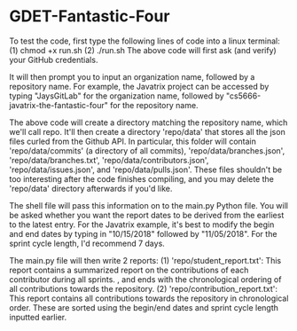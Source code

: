 # GDET-Fantastic-Four
To test the code, first type the following lines of code into a linux terminal: 
  (1) chmod +x run.sh
  (2) ./run.sh
The above code will first ask (and verify) your GitHub credentials. 

It will then prompt you to input an organization name, followed by a repository name. For example, the Javatrix project can be accessed by typing "JaysGitLab" for the organization name, followed by "cs5666-javatrix-the-fantastic-four" for the repository name. 

The above code will create a directory matching the repository name, which we'll call repo. It'll then create a directory 'repo/data' that stores all the json files curled from the Github API. In particular, this folder will contain 'repo/data/commits' (a directory of all commits), 'repo/data/branches.json', 'repo/data/branches.txt', 'repo/data/contributors.json', 'repo/data/issues.json', and 'repo/data/pulls.json'. These files shouldn't be too interesting after the code finishes compiling, and you may delete the 'repo/data' directory afterwards if you'd like. 

The shell file will pass this information on to the main.py Python file. You will be asked whether you want the report dates to be derived from the earliest to the latest entry. For the Javatrix example, it's best to modify the begin and end dates by typing in "10/15/2018" followed by "11/05/2018". For the sprint cycle length, I'd recommend 7 days. 

The main.py file will then write 2 reports: 
(1) 'repo/student_report.txt': This report contains a summarized report on the contributions of each contributor during all sprints. , and ends with the chronological ordering of all contributions towards the repository. 
(2) 'repo/contribution_report.txt': This report contains all contributions towards the repository in chronological order. These are sorted using the begin/end dates and sprint cycle length inputted earlier. 
